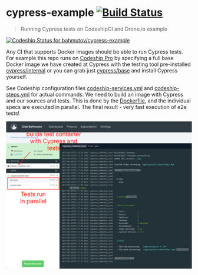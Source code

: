 # cypress-example [![Build Status](https://cloud.drone.io/api/badges/bahmutov/cypress-example/status.svg)](https://cloud.drone.io/bahmutov/cypress-example)

> Running Cypress tests on CodeshipCI and Drone.io example

[ ![Codeship Status for bahmutov/cypress-example](https://app.codeship.com/projects/383a35a0-22c3-0135-2f12-6edd8424d9c3/status?branch=master)](https://app.codeship.com/projects/221805)

Any CI that supports Docker images should be able to run Cypress tests.
For example this repo runs on [Codeship Pro](https://codeship.com/features/pro)
by specifying a full base Docker image we have created at Cypress with
the testing tool pre-installed
[cypress/internal](https://hub.docker.com/r/cypress/internal/) or you can grab
just [cypress/base](https://hub.docker.com/r/cypress/base/) and install
Cypress yourself.

See Codeship configuration files [codeship-services.yml](codeship-services.yml)
and [codeship-steps.yml](codeship-steps.yml) for actual commands. We need
to build an image with Cypress and our sources and tests. This is done
by the [Dockerfile](./Dockerfile), and the individual specs are executed
in parallel. The final result - very fast execution of e2e tests!

![Cypress Codeship](images/cypress-codeship.png)
